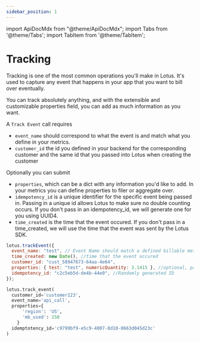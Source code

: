 ```yaml
---
sidebar_position: 1
---
```


import ApiDocMdx from "@theme/ApiDocMdx";
import Tabs from '@theme/Tabs';
import TabItem from '@theme/TabItem';

# Tracking

Tracking is one of the most common operations you'll make in Lotus. It's used to capture any event that happens in your app that you want to bill over eventually.

You can track absolutely anything, and with the extensible and customizable properties field, you can add as much information as you want.

A `Track Event` call requires

- `event_name` should correspond to what the event is and match what you define in your metrics.
- `customer_id` the id you defined in your backend for the corresponding customer and the same id that you passed into Lotus when creating the customer

Optionally you can submit

- `properties`, which can be a dict with any information you'd like to add. In your metrics you can define properties to filer or aggregate over.
- `idempotency_id` is a unique identifier for the specific event being passed in. Passing in a unique id allows Lotus to make sure no double counting occurs. If you don't pass in an idempotency_id, we will generate one for you using UUID4.
- `time_created` is the time that the event occured. If you don't pass in a time_created, we will use the time that the event was sent by the Lotus SDK.

<Tabs>
<TabItem value="js" label="JavaScript">

```jsx
lotus.trackEvent({
  event_name: "test", // Event Name should match a defined billable metric
  time_created: new Date(), //time that the event occured
  customer_id: "cust_58947673-64aa-4e64",
  properties: { test: "test", numericQuantity: 3.1415 }, //optional, pass in any additional properties you want to aggregate or measure
  idempotency_id: "c2c5eb5d-de4b-44e0", //Randomly generated ID
});
```

</TabItem>
<TabItem value="py" label="Python">

```python
lotus.track_event(
  customer_id='customer123',
  event_name='api_call',
  properties={
      'region': 'US',
      'mb_used': 150
    }
  idemptotency_id='c9799bf9-e5c9-4007-8d10-0663d045d23c'
)
```

</TabItem>
</Tabs>
